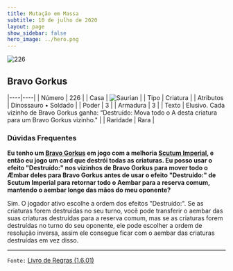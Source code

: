```yaml
---
title: Mutação em Massa
subtitle: 10 de julho de 2020
layout: page
show_sidebar: false
hero_image: ../hero.png
---
```


![226](https://cdn.keyforgegame.com/media/card_front/pt/479_226_6V5WH64JR74P_pt.png)

## Bravo Gorkus

|----|----|
| Número | 226 |
| Casa | ![Saurian](https://archonarcana.com/images/thumb/9/9e/Saurian_P.png/22px-Saurian_P.png "Sauro") |
| Tipo | Criatura |
| Atributos | Dinossauro • Soldado |
| Poder | 3 |
| Armadura | 3 |
| Texto | Elusivo.  Cada vizinho de Bravo Gorkus ganha: “Destruído: Mova todo o A desta criatura para um Bravo Gorkus vizinho." |
| Raridade | Rara |

### Dúvidas Frequentes

**Eu tenho um [Bravo Gorkus](/mm/226) em jogo com a melhoria
[Scutum Imperial](/wc/185), e então eu jogo um card que destrói todas as
criaturas. Eu posso usar o efeito "Destruído:" nos vizinhos de Bravo Gorkus
para mover todo o Æmbar deles para Bravo Gorkus antes de
usar o efeito "Destruído:" de Scutum Imperial para retornar todo o
Aembar para a reserva comum, mantendo o aembar longe das mãos
do meu oponente?**

Sim. O jogador ativo escolhe a ordem dos efeitos "Destruído:". Se as
criaturas forem destruídas no seu turno, você pode transferir o aembar
das suas criaturas destruídas para a reserva comum, mas se as criaturas
forem destruídas no turno do seu oponente, ele pode escolher a ordem
de resolução inversa, assim ele consegue ficar com o aembar das
criaturas destruídas em vez disso.

<hr/>

`Fonte:` [Livro de Regras (1.6.01)](https://drive.google.com/open?id=1YNhLKUC0xfriiMwFYpDu1Go3zPJw6gYo)
